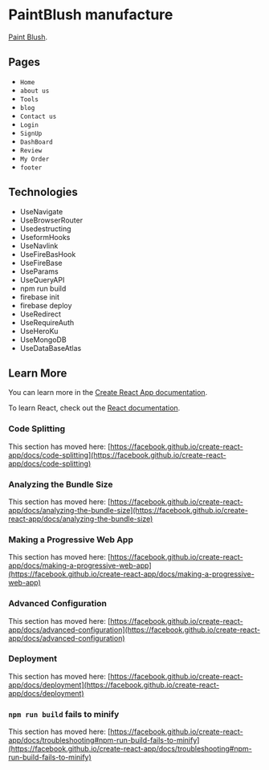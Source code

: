 # PaintBlush manufacture
[Paint Blush](https://painting-manufacturing-client.web.app/).
## Pages
* `Home`
* `about us`
* `Tools`
* `blog`
* `Contact us`
* `Login`
* `SignUp`
* `DashBoard`
* `Review`
* `My Order`
* `footer`

## Technologies
* UseNavigate
* UseBrowserRouter
* Usedestructing
* UseformHooks
* UseNavlink
* UseFireBasHook
* UseFireBase
* UseParams
* UseQueryAPI
* npm run build
* firebase init
* firebase deploy
* UseRedirect
* UseRequireAuth
* UseHeroKu
* UseMongoDB
* UseDataBaseAtlas

## Learn More

You can learn more in the [Create React App documentation](https://facebook.github.io/create-react-app/docs/getting-started).

To learn React, check out the [React documentation](https://reactjs.org/).

### Code Splitting

This section has moved here: [https://facebook.github.io/create-react-app/docs/code-splitting](https://facebook.github.io/create-react-app/docs/code-splitting)

### Analyzing the Bundle Size

This section has moved here: [https://facebook.github.io/create-react-app/docs/analyzing-the-bundle-size](https://facebook.github.io/create-react-app/docs/analyzing-the-bundle-size)

### Making a Progressive Web App

This section has moved here: [https://facebook.github.io/create-react-app/docs/making-a-progressive-web-app](https://facebook.github.io/create-react-app/docs/making-a-progressive-web-app)

### Advanced Configuration

This section has moved here: [https://facebook.github.io/create-react-app/docs/advanced-configuration](https://facebook.github.io/create-react-app/docs/advanced-configuration)

### Deployment

This section has moved here: [https://facebook.github.io/create-react-app/docs/deployment](https://facebook.github.io/create-react-app/docs/deployment)

### `npm run build` fails to minify

This section has moved here: [https://facebook.github.io/create-react-app/docs/troubleshooting#npm-run-build-fails-to-minify](https://facebook.github.io/create-react-app/docs/troubleshooting#npm-run-build-fails-to-minify)
